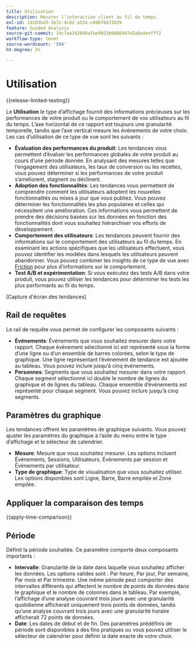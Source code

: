 ```yaml
---
title: Utilisation
description: Mesurer l’interaction client au fil du temps.
exl-id: 1d103bd3-3e72-4c82-a534-c896f8433029
feature: Guided Analysis
source-git-commit: 14c7aa342649afbe9923b0086947e5a0adeefff2
workflow-type: tm+mt
source-wordcount: '504'
ht-degree: 2%

---
```


# Utilisation

{{release-limited-testing}}

Le **Utilisation** le type d’affichage fournit des informations précieuses sur les performances de votre produit ou le comportement de vos utilisateurs au fil du temps. L’axe horizontal de ce rapport est toujours une granularité temporelle, tandis que l’axe vertical mesure les événements de votre choix. Les cas d’utilisation de ce type de vue sont les suivants :

* **Évaluation des performances du produit**: Les tendances vous permettent d’évaluer les performances globales de votre produit au cours d’une période donnée. En analysant des mesures telles que l’engagement des utilisateurs, les taux de conversion ou les recettes, vous pouvez déterminer si les performances de votre produit s’améliorent, stagnent ou déclinent.
* **Adoption des fonctionnalités**: Les tendances vous permettent de comprendre comment les utilisateurs adoptent les nouvelles fonctionnalités ou mises à jour que vous publiez. Vous pouvez déterminer les fonctionnalités les plus populaires et celles qui nécessitent une amélioration. Ces informations vous permettent de prendre des décisions basées sur les données en fonction des fonctionnalités dont vous souhaitez hiérarchiser vos efforts de développement.
* **Comportement des utilisateurs**: Les tendances peuvent fournir des informations sur le comportement des utilisateurs au fil du temps. En examinant les actions spécifiques que les utilisateurs effectuent, vous pouvez identifier les modèles dans lesquels les utilisateurs peuvent abandonner. Vous pouvez combiner les insights de ce type de vue avec [Friction](friction.md) pour plus d’informations sur le comportement.
* **Test A/B et expérimentation**: Si vous exécutez des tests A/B dans votre produit, vous pouvez utiliser les tendances pour déterminer les tests les plus performants au fil du temps.

[Capture d&#39;écran des tendances]

## Rail de requêtes

Le rail de requête vous permet de configurer les composants suivants :

* **Événements**: Événements que vous souhaitez mesurer dans votre rapport. Chaque événement sélectionné ici est représenté sous la forme d’une ligne ou d’un ensemble de barres colorées, selon le type de graphique. Une ligne représentant l’événement de tendance est ajoutée au tableau. Vous pouvez inclure jusqu’à cinq événements.
* **Personnes**: Segments que vous souhaitez mesurer dans votre rapport. Chaque segment sélectionné ici double le nombre de lignes du graphique et de lignes du tableau. Chaque ensemble d’événements est représenté pour chaque segment. Vous pouvez inclure jusqu’à cinq segments.

## Paramètres du graphique

Les tendances offrent les paramètres de graphique suivants. Vous pouvez ajuster les paramètres du graphique à l’aide du menu entre le type d’affichage et le sélecteur de calendrier.

* **Mesure**: Mesure que vous souhaitez mesurer. Les options incluent Événements, Sessions, Utilisateurs, Événements par session et Événements par utilisateur.
* **Type de graphique**: Type de visualisation que vous souhaitez utiliser. Les options disponibles sont Ligne, Barre, Barre empilée et Zone empilée.

## Appliquer la comparaison des temps

{{apply-time-comparison}}

## Période

Définit la période souhaitée. Ce paramètre comporte deux composants importants :

* **Intervalle**: Granularité de la date dans laquelle vous souhaitez afficher les données. Les options valides sont : Par heure, Par jour, Par semaine, Par mois et Par trimestre. Une même période peut comporter des intervalles différents qui affectent le nombre de points de données dans le graphique et le nombre de colonnes dans le tableau. Par exemple, l’affichage d’une analyse couvrant trois jours avec une granularité quotidienne afficherait uniquement trois points de données, tandis qu’une analyse couvrant trois jours avec une granularité horaire afficherait 72 points de données.
* **Date**: Les dates de début et de fin. Des paramètres prédéfinis de période sont disponibles à des fins pratiques ou vous pouvez utiliser le sélecteur de calendrier pour définir la date exacte de votre choix.
